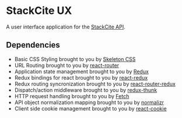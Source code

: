 # StackCite UX

A user interface application for the [StackCite API](https://github.com/Kobnar/stackcite_api).

## Dependencies

* Basic CSS Styling brought to you by [Skeleton CSS](http://getskeleton.com/)
* URL Routing brought to you by [react-router](https://github.com/ReactTraining/react-router)
* Application state management brought to you by [Redux](http://redux.js.org/)
* Redux bindings for react brought to you by [react-redux](https://github.com/reactjs/react-redux)
* Redux routing syncronization brought to you by [react-router-redux](https://github.com/reactjs/react-router-redux)
* Dispatch/action middleware brought to you by [redux-thunk](https://github.com/gaearon/redux-thunk)
* HTTP request handling brought to you by [Fetch](https://github.com/github/fetch)
* API object normalization mapping brought to you by [normalizr](https://github.com/paularmstrong/normalizr)
* Client side cookie management brought to you by [react-cookie](https://github.com/thereactivestack/react-cookie)